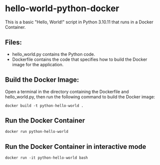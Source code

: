 # hello-world-python-docker
This is a basic "Hello, World!" script in Python 3.10.11 that runs in a Docker Container.

## Files:
- hello_world.py contains the Python code.
- Dockerfile contains the code that specifies how to build the Docker image for the application.

## Build the Docker Image:
Open a terminal in the directory containing the Dockerfile and hello_world.py, then run the following command to build the Docker image:

    docker build -t python-hello-world .

## Run the Docker Container
    docker run python-hello-world

## Run the Docker Container in interactive mode
    docker run -it python-hello-world bash
